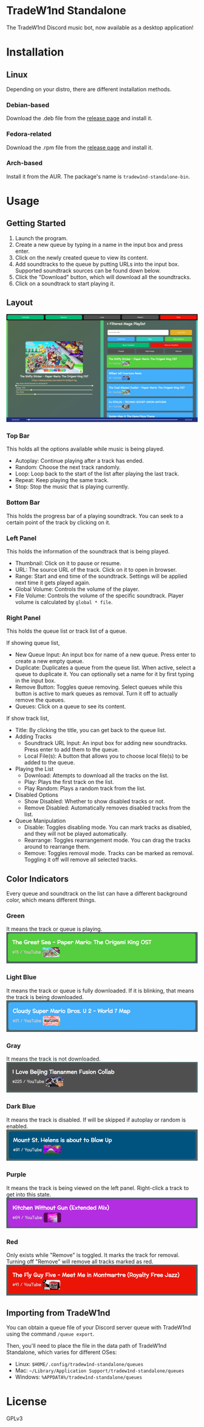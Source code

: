 # TradeW1nd Standalone
The TradeW1nd Discord music bot, now available as a desktop application!

# Installation
## Linux
Depending on your distro, there are different installation methods.

### Debian-based
Download the .deb file from the [release page](https://github.com/North-West-Wind/tradew1nd-standalone) and install it.

### Fedora-related
Download the .rpm file from the [release page](https://github.com/North-West-Wind/tradew1nd-standalone) and install it.

### Arch-based
Install it from the AUR. The package's name is `tradew1nd-standalone-bin`.

# Usage
## Getting Started
1. Launch the program.
2. Create a new queue by typing in a name in the input box and press enter.
3. Click on the newly created queue to view its content.
4. Add soundtracks to the queue by putting URLs into the input box. Supported soundtrack sources can be found down below.
5. Click the "Download" button, which will download all the soundtracks.
6. Click on a soundtrack to start playing it.

## Layout
![Layout](https://raw.githubusercontent.com/North-West-Wind/tradew1nd-standalone/main/resources/layout.png)

### Top Bar
This holds all the options available while music is being played.
- Autoplay: Continue playing after a track has ended.
- Random: Choose the next track randomly.
- Loop: Loop back to the start of the list after playing the last track.
- Repeat: Keep playing the same track.
- Stop: Stop the music that is playing currently.

### Bottom Bar
This holds the progress bar of a playing soundtrack. You can seek to a certain point of the track by clicking on it.

### Left Panel
This holds the information of the soundtrack that is being played.
- Thumbnail: Click on it to pause or resume.
- URL: The source URL of the track. Click on it to open in browser.
- Range: Start and end time of the soundtrack. Settings will be applied next time it gets played again.
- Global Volume: Controls the volume of the player.
- File Volume: Controls the volume of the specific soundtrack. Player volume is calculated by `global * file`.

### Right Panel
This holds the queue list or track list of a queue.

If showing queue list,
- New Queue Input: An input box for name of a new queue. Press enter to create a new empty queue.
- Duplicate: Duplicates a queue from the queue list. When active, select a queue to duplicate it. You can optionally set a name for it by first typing in the input box.
- Remove Button: Toggles queue removing. Select queues while this button is active to mark queues as removal. Turn it off to actually remove the queues.
- Queues: Click on a queue to see its content.

If show track list,
- Title: By clicking the title, you can get back to the queue list.
- Adding Tracks
	- Soundtrack URL Input: An input box for adding new soundtracks. Press enter to add them to the queue.
	- Local File(s): A button that allows you to choose local file(s) to be added to the queue.
- Playing the List
	- Download: Attempts to download all the tracks on the list.
	- Play: Plays the first track on the list.
	- Play Random: Plays a random track from the list.
- Disabled Options
	- Show Disabled: Whether to show disabled tracks or not.
	- Remove Disabled: Automatically removes disabled tracks from the list.
- Queue Manipulation
	- Disable: Toggles disabling mode. You can mark tracks as disabled, and they will not be played automatically.
	- Rearrange: Toggles rearrangement mode. You can drag the tracks around to rearrange them.
	- Remove: Toggles removal mode. Tracks can be marked as removal. Toggling it off will remove all selected tracks.


## Color Indicators
Every queue and soundtrack on the list can have a different background color, which means different things.

### Green
It means the track or queue is playing.
![Soundtrack with green background](https://raw.githubusercontent.com/North-West-Wind/tradew1nd-standalone/main/resources/green.png)

### Light Blue
It means the track or queue is fully downloaded. If it is blinking, that means the track is being downloaded.
![Soundtrack with light blue background](https://raw.githubusercontent.com/North-West-Wind/tradew1nd-standalone/main/resources/light_blue.png)

### Gray
It means the track is not downloaded.
![Soundtrack with gray background](https://raw.githubusercontent.com/North-West-Wind/tradew1nd-standalone/main/resources/gray.png)

### Dark Blue
It means the track is disabled. If will be skipped if autoplay or random is enabled.
![Soundtrack with dark blue background](https://raw.githubusercontent.com/North-West-Wind/tradew1nd-standalone/main/resources/dark_blue.png)

### Purple
It means the track is being viewed on the left panel. Right-click a track to get into this state.
![Soundtrack with purple background](https://raw.githubusercontent.com/North-West-Wind/tradew1nd-standalone/main/resources/purple.png)

### Red
Only exists while "Remove" is toggled. It marks the track for removal. Turning off "Remove" will remove all tracks marked as red.
![Soundtrack with red background](https://raw.githubusercontent.com/North-West-Wind/tradew1nd-standalone/main/resources/red.png)

## Importing from TradeW1nd
You can obtain a queue file of your Discord server queue with TradeW1nd using the command `/queue export`.

Then, you'll need to place the file in the data path of TradeW1nd Standalone, which varies for different OSes:
- Linux: `$HOME/.config/tradew1nd-standalone/queues`
- Mac: `~/Library/Application Support/tradew1nd-standalone/queues`
- Windows: `%APPDATA%/tradew1nd-standalone/queues`

# License
GPLv3